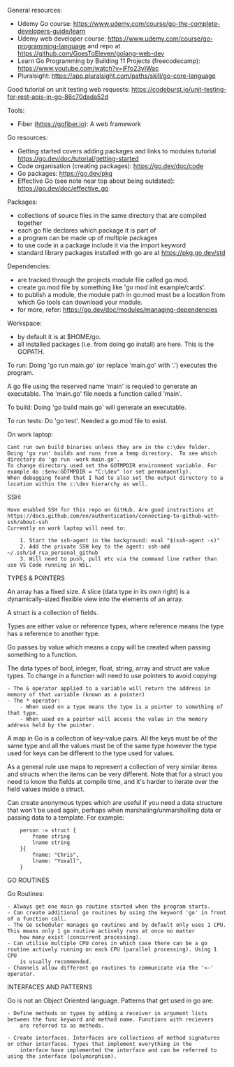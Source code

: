 
General resources:

- Udemy Go course: https://www.udemy.com/course/go-the-complete-developers-guide/learn
- Udemy web developer course: https://www.udemy.com/course/go-programming-language and repo at https://github.com/GoesToEleven/golang-web-dev
- Learn Go Programming by Building 11 Projects (freecodecamp): https://www.youtube.com/watch?v=jFfo23yIWac
- Pluralsight: https://app.pluralsight.com/paths/skill/go-core-language


Good tutorial on unit testing web requests: https://codeburst.io/unit-testing-for-rest-apis-in-go-86c70dada52d

Tools:

- Fiber (https://gofiber.io): A web framework

Go resources:

- Getting started covers adding packages and links to modules tutorial https://go.dev/doc/tutorial/getting-started
- Code organisation (creating packages): https://go.dev/doc/code
- Go packages: https://go.dev/pkg
- Effective Go (see note near top about being outdated): https://go.dev/doc/effective_go


Packages:
- collections of source files in the same directory that are compiled together
- each go file declares which package it is part of
- a program can be made up of multiple packages
- to use code in a package include it via the import keyword
- standard library packages installed with go are at https://pkg.go.dev/std


Dependencies:
- are tracked through the projects module file called go.mod.
- create go.mod file by something like 'go mod init example/cards'.
- to publish a module, the module path in go.mod must be a location from which Go tools can download your module. 
- for more, refer: https://go.dev/doc/modules/managing-dependencies


Workspace:
- by default it is at $HOME/go.
- all installed packages (i.e. from doing go install) are here. This is the GOPATH.





To run: Doing 'go run main.go' (or replace 'main.go' with '.') executes the program.

A go file using the reserved name 'main' is requied to generate an executable. The 'main.go' file needs a function called 'main'.

To build: Doing 'go build main.go' will generate an executable.

To run tests: Do 'go test'. Needed a go.mod file to exist.


On work laptop:

    Cant run own build binaries unless they are in the c:\dev folder.
    Doing 'go run' builds and runs from a temp directory.  To see which directory do 'go run -work main.go'.
    To change directory used set the GOTMPDIR environment variable. For example do :$env:GOTMPDIR = "C:\dev" (or set permanaently).
    When debugging found that I had to also set the output directory to a location within the c:\dev hierarchy as well.

SSH:

    Have enabled SSH for this repo on GitHub. Are good instructions at https://docs.github.com/en/authentication/connecting-to-github-with-ssh/about-ssh
    Currently on work laptop will need to:

        1. Start the ssh-agent in the background: eval "$(ssh-agent -s)"
        2. Add the private SSH key to the agent: ssh-add ~/.ssh/id_rsa_personal_github
        3. Will need to push, pull etc via the command line rather than use VS Code running in WSL.


TYPES & POINTERS

An array has a fixed size. A slice (data type in its own right) is a dynamically-sized flexible view into the elements of an array. 

A struct is a collection of fields.

Types are either value or reference types, where reference means the type has a reference to another type.

Go passes by value which means a copy will be created when passing something to a function.

The data types of bool, integer, float, string, array and struct are value types. To change in a function will need to use pointers to avoid copying:

    - The & operator applied to a variable will return the address in memory of that variable (known as a pointer)
    - The * operator:
        - When used on a type means the type is a pointer to something of that type.
        - When used on a pointer will access the value in the memory address held by the pointer.

A map in Go is a collection of key-value pairs. All the keys must be of the same type and all the values must be of the same type however the type
used for keys can be different to the type used for values.

As a general rule use maps to represent a collection of very similar items and structs when the items can be very different. Note that for 
a struct you need to know the fields at compile time, and it's harder to iterate over the field values inside a struct.

Can create anonymous types which are useful if you need a data structure that won't be used again, perhaps when marshaling/unmarshalling data or
passing data to a template. For example:

        person := struct {
            fname string
            lname string
        }{
            fname: "Chris",
            lname: "Yoxall",
        }


GO ROUTINES

Go Routines:

    - Always get one main go routine started when the program starts.
    - Can create additional go routines by using the keyword 'go' in front of a function call.
    - The Go scheduler manages go routines and by default only uses 1 CPU. This means only 1 go routine actively runs at once no matter
        how many exist (concurrent processing).
    - Can utilise multiple CPU cores in which case there can be a go routine actively running on each CPU (parallel processing). Using 1 CPU
        is usually recommended.
    - Channels allow different go routines to communicate via the '<-' operator.



INTERFACES AND PATTERNS

Go is not an Object Oriented language. Patterns that get used in go are:

    - Define methods on types by adding a receiver in argument lists between the func keyword and method name. Functions with recievers 
        are referred to as methods.

    - Create interfaces. Interfaces are collections of method signatures or other interfaces. Types that implement everything in the
        interface have implemented the interface and can be referred to using the interface (polymorphism).

